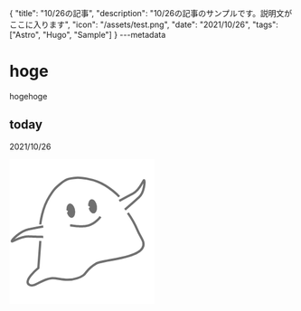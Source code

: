 {
  "title": "10/26の記事",
  "description": "10/26の記事のサンプルです。説明文がここに入ります",
  "icon": "/assets/test.png",
  "date": "2021/10/26",
  "tags": ["Astro", "Hugo", "Sample"]
}
---metadata

# hoge
hogehoge

## today
2021/10/26

![img](/assets/test.png)